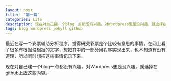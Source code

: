 ```yaml
---
layout: post
title:  "第一篇"
categories: Life
description: 现在对自己建一个blog一点都没有兴趣，对Wordpress更是没兴趣，就选择在github上放这些内容。
tags: blog wordpress jekyll github
---
```


最近在写一个彩票辅助分析程序，觉得研究彩票是个比较有意思的事情，在网上看了很多有根据没根据的文字，想把其中的一部分用程序实现出来，也不知道有没有道理，所以同时想把这些事情记录下来。

现在对自己建一个blog一点都没有兴趣，对Wordpress更是没兴趣，就选择在github上放这些内容。
